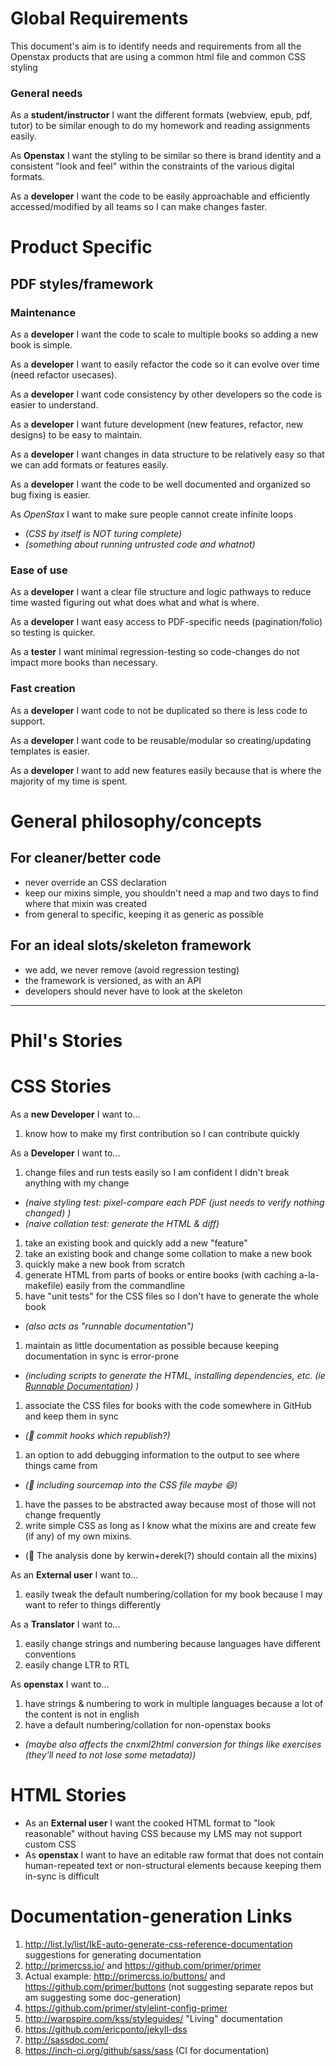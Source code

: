 # Global Requirements
This document's aim is to identify needs and requirements from all the Openstax products that are using a common html file and common CSS styling

### General needs

As a **student/instructor** I want the different formats (webview, epub, pdf, tutor) to be similar enough to do my homework and reading assignments easily.

As **Openstax** I want the styling to be similar so there is brand identity and a consistent "look and feel" within the constraints of the various digital formats.

As a **developer** I want the code to be easily approachable and efficiently accessed/modified by all teams so I can make changes faster.  

# Product Specific

## PDF styles/framework

### Maintenance

As a **developer** I want the code to scale to multiple books so adding a new book is simple.

As a **developer** I want to easily refactor the code so it can evolve over time (need refactor usecases).

As a **developer** I want code consistency by other developers so the code is easier to understand.

As a **developer** I want future development (new features, refactor, new designs) to be easy to maintain.

As a **developer** I want changes in data structure to be relatively easy so that we can add formats or features easily.

As a **developer** I want the code to be well documented and organized so bug fixing is easier.

As *OpenStax* I want to make sure people cannot create infinite loops
  - _(CSS by itself is NOT turing complete)_
  - _(something about running untrusted code and whatnot)_


### Ease of use

As a **developer** I want a clear file structure and logic pathways to reduce time wasted figuring out what does what and what is where.

As a **developer** I want easy access to PDF-specific needs (pagination/folio) so testing is quicker.

As a **tester** I want minimal regression-testing so code-changes do not impact more books than necessary.

### Fast creation

As a **developer** I want code to not be duplicated so there is less code to support.

As a **developer** I want code to be reusable/modular so creating/updating templates is easier.

As a **developer** I want to add new features easily because that is where the majority of my time is spent.


# General philosophy/concepts

## For cleaner/better code
  - never override an CSS declaration
  - keep our mixins simple, you shouldn't need a map and two days to find where that mixin was created  
  - from general to specific, keeping it as generic as possible

## For an ideal slots/skeleton framework
  - we add, we never remove (avoid regression testing)
  - the framework is versioned, as with an API
  - developers should never have to look at the skeleton

---

# Phil's Stories

# CSS Stories

As a **new Developer** I want to...

1. know how to make my first contribution so I can contribute quickly


As a **Developer** I want to...

1. change files and run tests easily so I am confident I didn't break anything with my change
  - _(naive styling test: pixel-compare each PDF (just needs to verify nothing changed) )_
  - _(naive collation test: generate the HTML & diff)_
1. take an existing book and quickly add a new "feature"
1. take an existing book and change some collation to make a new book
1. quickly make a new book from scratch
1. generate HTML from parts of books or entire books (with caching a-la-makefile) easily from the commandline
1. have "unit tests" for the CSS files so I don't have to generate the whole book
  - _(also acts as "runnable documentation")_
1. maintain as little documentation as possible because keeping documentation in sync is error-prone
  - _(including scripts to generate the HTML, installing dependencies, etc. (ie [Runnable Documentation](http://githubengineering.com/runnable-documentation/)) )_
1. associate the CSS files for books with the code somewhere in GitHub and keep them in sync
  - _(:cake: commit hooks which republish?)_
1. an option to add debugging information to the output to see where things came from
  - _(:cake: including sourcemap into the CSS file maybe :smile:)_
1. have the passes to be abstracted away because most of those will not change frequently
1. write simple CSS as long as I know what the mixins are and create few (if any) of my own mixins.
  - (:thought_balloon: The analysis done by kerwin+derek(?) should contain all the mixins)


As an **External user** I want to...

1. easily tweak the default numbering/collation for my book because I may want to refer to things differently


As a **Translator** I want to...

1. easily change strings and numbering because languages have different conventions
1. easily change LTR to RTL


As **openstax** I want to...

1. have strings & numbering to work in multiple languages because a lot of the content is not in english
1. have a default numbering/collation for non-openstax books
  - _(maybe also affects the cnxml2html conversion for things like exercises (they'll need to not lose some metadata))_


# HTML Stories

- As an **External user** I want the cooked HTML format to "look reasonable" without having CSS because my LMS may not support custom CSS
- As **openstax** I want to have an editable raw format that does not contain human-repeated text or non-structural elements because keeping them in-sync is difficult


# Documentation-generation Links

1. http://list.ly/list/IkE-auto-generate-css-reference-documentation suggestions for generating documentation
1. http://primercss.io/ and https://github.com/primer/primer
 1. Actual example: http://primercss.io/buttons/ and https://github.com/primer/buttons (not suggesting separate repos but am suggesting some doc-generation)
1. https://github.com/primer/stylelint-config-primer
1. http://warpspire.com/kss/styleguides/ "Living" documentation
1. https://github.com/ericponto/jekyll-dss
1. http://sassdoc.com/
1. https://inch-ci.org/github/sass/sass (CI for documentation)
